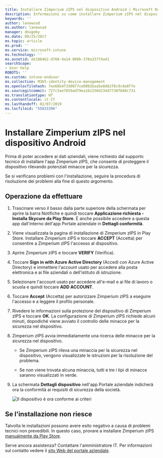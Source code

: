 ```yaml
---
title: Installare Zimperium zIPS nel dispositivo Android | Microsoft Docs
description: Informazioni su come installare Zimperium zIPS nel dispositivo Android.
keywords: ''
author: lenewsad
ms.author: lanewsad
manager: dougeby
ms.date: 09/25/2017
ms.topic: article
ms.prod: ''
ms.service: microsoft-intune
ms.technology: ''
ms.assetid: eb1884b2-d760-4a14-800b-378a33774a41
searchScope:
- User help
ROBOTS: ''
ms.custom: intune-enduser
ms.collection: M365-identity-device-management
ms.openlocfilehash: 7ee68b4f330077ce0892baa5e8d82f6c9c4e8ffe
ms.sourcegitcommit: 727c3ae7659ad79ea162250d234d7730f840c731
ms.translationtype: HT
ms.contentlocale: it-IT
ms.lasthandoff: 02/07/2019
ms.locfileid: "55833396"
---
```

# <a name="install-zimperium-zips-on-your-android-device"></a>Installare Zimperium zIPS nel dispositivo Android

Prima di poter accedere ai dati aziendali, viene richiesto dal supporto tecnico di installare l'app Zimperium zIPS, che consente di proteggere il dispositivo rilevando potenziali minacce per la sicurezza.

Se si verificano problemi con l'installazione, seguire la procedura di risoluzione dei problemi alla fine di questo argomento.

## <a name="what-you-need-to-do"></a>Operazione da effettuare

1. Trascinare verso il basso dalla parte superiore della schermata per aprire la barra Notifiche e quindi toccare **Applicazione richiesta - Installa Skycure da Play Store**. È anche possibile accedere a questa app dall'interno dell'app Portale aziendale in __Dettagli conformità__.

2. Viene visualizzata la pagina di installazione di Zimperium zIPS in Play Store. Installare Zimperium zIPS e toccare **ACCEPT** (Accetta) per consentire a Zimperium zIPS l'accesso al dispositivo.

3. Aprire Zimperium zIPS e toccare **VERIFY** (Verifica).

4. Toccare **Sign in with Azure Active Directory** (Accedi con Azure Active Directory) e immettere l'account usato per accedere alla posta elettronica e ai file aziendali o dell'istituto di istruzione.

5. Selezionare l'account usato per accedere all'e-mail e ai file di lavoro o scuola e quindi toccare **ADD ACCOUNT**.

6. Toccare **Accept** (Accetta) per autorizzare Zimperium zIPS a eseguire l'accesso e a leggere il profilo personale.

7. Rivedere le informazioni sulla protezione del dispositivo di Zimperium zIPS e toccare **OK**. La configurazione di Zimperium zIPS richiede alcuni minuti, dopodiché viene avviato il controllo delle minacce per la sicurezza nel dispositivo.

8. Zimperium zIPS avvia immediatamente una ricerca delle minacce per la sicurezza nel dispositivo.

   * Se Zimperium zIPS rileva una minaccia per la sicurezza nel dispositivo, vengono visualizzate le istruzioni per la risoluzione del problema.

   * Se non viene trovata alcuna minaccia, tutti e tre i tipi di minacce saranno visualizzati in verde.

11. La schermata **Dettagli dispositivo** nell'app Portale aziendale indicherà ora la conformità ai requisiti di sicurezza della società.

    ![Il dispositivo è ora conforme ai criteri](./media/mtd-device-now-compliant-android.png)

## <a name="if-the-installation-doesnt-work"></a>Se l'installazione non riesce

Talvolta le installazioni possono avere esito negativo a causa di problemi tecnici non prevedibili. In questo caso, provare a installare Zimperium zIPS [manualmente da Play Store](https://play.google.com/store/apps/details?id=com.zimperium.zips).

Serve ancora assistenza? Contattare l'amministratore IT. Per informazioni sul contatto vedere il [sito Web del portale aziendale](https://go.microsoft.com/fwlink/?linkid=2010980).
